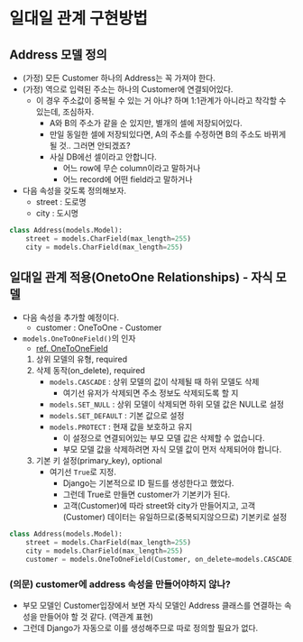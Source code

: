 # 일대일 관계 구현방법

## Address 모델 정의
- (가정) 모든 Customer 하나의 Address는 꼭 가져야 한다.
- (가정) 역으로 입력된 주소는 하나의 Customer에 연결되어있다.
    - 이 경우 주소값이 중복될 수 있는 거 아냐? 하며 1:1관계가 아니라고 착각할 수 있는데, 조심하자.
        - A와 B의 주소가 같을 순 있지만, 별개의 셀에 저장되어있다.
        - 만일 동일한 셀에 저장되있다면, A의 주소를 수정하면 B의 주소도 바뀌게 될 것.. 그러면 안되겠죠?
        - 사실 DB에선 셀이라고 안합니다. 
            - 어느 row에 무슨 column이라고 말하거나
            - 어느 record에 어떤 field라고 말하거나
- 다음 속성을 갖도록 정의해보자.
    - street : 도로명
    - city : 도시명

```python
class Address(models.Model):
    street = models.CharField(max_length=255)
    city = models.CharField(max_length=255)
```

## 일대일 관계 적용(OnetoOne Relationships) - 자식 모델
- 다음 속성을 추가할 예정이다.
    - customer : OneToOne - Customer
- `models.OneToOneField()`의 인자
    - [ref. OneToOneField](https://docs.djangoproject.com/en/4.0/ref/models/fields/#django.db.models.OneToOneField)
    1. 상위 모델의 유형, required
    2. 삭제 동작(on_delete), required
        - `models.CASCADE` : 상위 모델의 값이 삭제될 때 하위 모델도 삭제
            - 여기선 유저가 삭제되면 주소 정보도 삭제되도록 할 지
        - `models.SET_NULL` : 상위 모델이 삭제되면 하위 모델 값은 NULL로 설정
        - `models.SET_DEFAULT` : 기본 값으로 설정
        - `models.PROTECT` : 현재 값을 보호하고 유지
            - 이 설정으로 연결되어있는 부모 모델 값은 삭제할 수 없습니다.
            - 부모 모델 값을 삭제하려면 자식 모델 값이 먼저 삭제되어야 합니다.
    3. 기본 키 설정(primary_key), optional
        - 여기선 `True`로 지정.
            - Django는 기본적으로 ID 필드를 생성한다고 했었다.
            - 그런데 True로 만들면 customer가 기본키가 된다.
            - 고객(Customer)에 따라 street와 city가 만들어지고, 고객(Customer) 데이터는 유일하므로(중복되지않으므로) 기본키로 설정

```python
class Address(models.Model):
    street = models.CharField(max_length=255)
    city = models.CharField(max_length=255)
    customer = models.OneToOneField(Customer, on_delete=models.CASCADE, primary_key=True)
```

### (의문) customer에 address 속성을 만들어야하지 않나?
- 부모 모델인 Customer입장에서 보면 자식 모델인 Address 클래스를 연결하는 속성을 만들어야 할 것 같다. (역관계 표현)
- 그런데 Django가 자동으로 이를 생성해주므로 따로 정의할 필요가 없다.